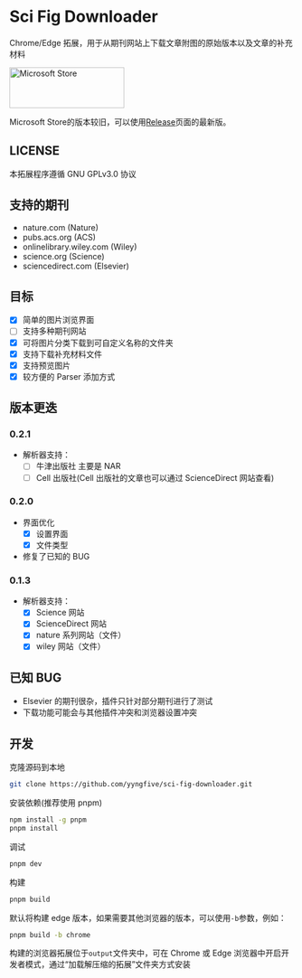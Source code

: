 # Sci Fig Downloader

Chrome/Edge 拓展，用于从期刊网站上下载文章附图的原始版本以及文章的补充材料

<a href='https://microsoftedge.microsoft.com/addons/detail/sci-fig-downloader/eakkjiohlkpoimlgnljjceajjpgfjdop'><img src='https://get.microsoft.com/images/en-us%20light.svg' alt='Microsoft Store' style='width: 202.5px; height: 72px;'/></a>

Microsoft Store的版本较旧，可以使用[Release](https://github.com/yyngfive/sci-fig-downloader/releases)页面的最新版。

## LICENSE

本拓展程序遵循 GNU GPLv3.0 协议

## 支持的期刊

- nature.com (Nature)
- pubs.acs.org (ACS)
- onlinelibrary.wiley.com (Wiley)
- science.org (Science)
- sciencedirect.com (Elsevier)

## 目标

- [x] 简单的图片浏览界面
- [ ] 支持多种期刊网站
- [x] 可将图片分类下载到可自定义名称的文件夹
- [x] 支持下载补充材料文件
- [x] 支持预览图片
- [x] 较方便的 Parser 添加方式

## 版本更迭

### 0.2.1

- 解析器支持：
  - [ ] 牛津出版社 主要是 NAR
  - [ ] Cell 出版社(Cell 出版社的文章也可以通过 ScienceDirect 网站查看)

### 0.2.0

- 界面优化
  - [x] 设置界面
  - [x] 文件类型
- 修复了已知的 BUG

### 0.1.3

- 解析器支持：
  - [x] Science 网站
  - [x] ScienceDirect 网站
  - [x] nature 系列网站（文件）
  - [x] wiley 网站（文件）

## 已知 BUG

- Elsevier 的期刊很杂，插件只针对部分期刊进行了测试
- 下载功能可能会与其他插件冲突和浏览器设置冲突

## 开发

克隆源码到本地

```bash
git clone https://github.com/yyngfive/sci-fig-downloader.git
```

安装依赖(推荐使用 pnpm)

```bash
npm install -g pnpm
pnpm install
```

调试

```bash
pnpm dev
```

构建

```bash
pnpm build
```

默认将构建 edge 版本，如果需要其他浏览器的版本，可以使用`-b`参数，例如：

```bash
pnpm build -b chrome
```

构建的浏览器拓展位于`output`文件夹中，可在 Chrome 或 Edge 浏览器中开启开发者模式，通过“加载解压缩的拓展”文件夹方式安装
